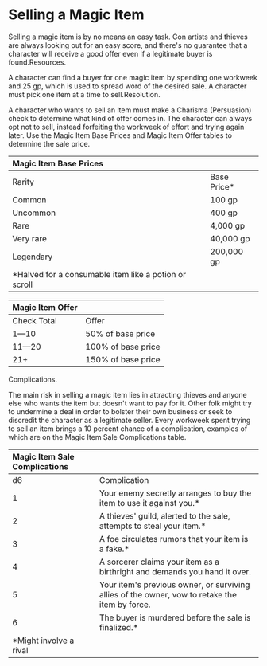 # Selling a Magic Item





Selling a magic item is by no means an easy task. Con artists and thieves are always looking out for an easy score, and there's no guarantee that a character will receive a good offer even if a legitimate buyer is found.Resources. 

A character can find a buyer for one magic item by spending one workweek and 25 gp, which is used to spread word of the desired sale. A character must pick one item at a time to sell.Resolution. 

A character who wants to sell an item must make a Charisma \(Persuasion\) check to determine what kind of offer comes in. The character can always opt not to sell, instead forfeiting the workweek of effort and trying again later. Use the Magic Item Base Prices and Magic Item Offer tables to determine the sale price.

| Magic Item Base Prices |  |
| :--- | :--- |
| Rarity | Base Price\* |
| Common | 100 gp |
| Uncommon | 400 gp |
| Rare | 4,000 gp |
| Very rare | 40,000 gp |
| Legendary | 200,000 gp |
| \*Halved for a consumable item like a potion or scroll |  |

| Magic Item Offer |  |
| :--- | :--- |
| Check Total | Offer |
| 1—10 | 50% of base price |
| 11—20 | 100% of base price |
| 21+ | 150% of base price |

Complications. 

The main risk in selling a magic item lies in attracting thieves and anyone else who wants the item but doesn't want to pay for it. Other folk might try to undermine a deal in order to bolster their own business or seek to discredit the character as a legitimate seller. Every workweek spent trying to sell an item brings a 10 percent chance of a complication, examples of which are on the Magic Item Sale Complications table.

| Magic Item Sale Complications |  |
| :--- | :--- |
| d6 | Complication |
| 1 | Your enemy secretly arranges to buy the item to use it against you.\* |
| 2 | A thieves' guild, alerted to the sale, attempts to steal your item.\* |
| 3 | A foe circulates rumors that your item is a fake.\* |
| 4 | A sorcerer claims your item as a birthright and demands you hand it over. |
| 5 | Your item's previous owner, or surviving allies of the owner, vow to retake the item by force. |
| 6 | The buyer is murdered before the sale is finalized.\* |
| \*Might involve a rival |  |

